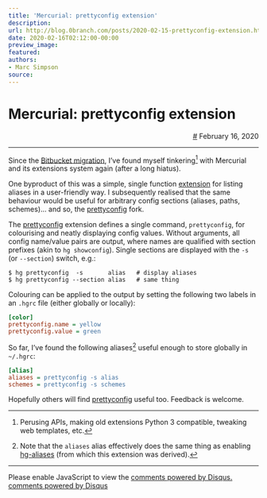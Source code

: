 ```yaml
---
title: 'Mercurial: prettyconfig extension'
description:
url: http://blog.0branch.com/posts/2020-02-15-prettyconfig-extension.html
date: 2020-02-16T02:12:00-00:00
preview_image:
featured:
authors:
- Marc Simpson
source:
---
```


<div>
  <div class="span-22">
    <div class="span-12"><h1>Mercurial: prettyconfig extension</h1></div>
    <div style="text-align: right" class="span-10 last">
      <a href="https://blog.0branch.com/index.html">#</a> February 16, 2020
    </div>
  </div>
  <hr/>
  <div>
    <p>Since the <a href="https://blog.0branch.com/posts/2020-02-03-bitbucket-migration.html">Bitbucket migration</a>, I&rsquo;ve found myself tinkering<a href="https://blog.0branch.com/rss.xml#fn1" class="footnote-ref"><sup>1</sup></a> with Mercurial and its extensions system again (after a long hiatus).</p>
<p>One byproduct of this was a simple, single function <a href="http://hg.0branch.com/hg-aliases">extension</a> for listing aliases in a user-friendly way. I subsequently realised that the same behaviour would be useful for arbitrary config sections (aliases, paths, schemes)&hellip; and so, the <a href="http://hg.0branch.com/hg-prettyconfig">prettyconfig</a> fork.</p>
<p>The <a href="http://hg.0branch.com/hg-prettyconfig">prettyconfig</a> extension defines a single command, <code>prettyconfig</code>, for colourising and neatly displaying config values. Without arguments, all config name/value pairs are output, where names are qualified with section prefixes (akin to <code>hg showconfig</code>). Single sections are displayed with the <code>-s</code> (or <code>--section</code>) switch, e.g.:</p>
<pre><code>$ hg prettyconfig  -s       alias   # display aliases
$ hg prettyconfig --section alias   # same thing</code></pre>
<p>Colouring can be applied to the output by setting the following two labels in an <code>.hgrc</code> file (either globally or locally):</p>
<div class="sourceCode"><pre class="sourceCode ini"><code class="sourceCode ini"><a class="sourceLine" data-line-number="1"><span class="kw">[color]</span></a>
<a class="sourceLine" data-line-number="2"><span class="dt">prettyconfig.name </span><span class="ot">=</span><span class="st"> yellow</span></a>
<a class="sourceLine" data-line-number="3"><span class="dt">prettyconfig.value </span><span class="ot">=</span><span class="st"> green</span></a></code></pre></div>
<p>So far, I&rsquo;ve found the following aliases<a href="https://blog.0branch.com/rss.xml#fn2" class="footnote-ref"><sup>2</sup></a> useful enough to store globally in <code>~/.hgrc</code>:</p>
<div class="sourceCode"><pre class="sourceCode ini"><code class="sourceCode ini"><a class="sourceLine" data-line-number="1"><span class="kw">[alias]</span></a>
<a class="sourceLine" data-line-number="2"><span class="dt">aliases </span><span class="ot">=</span><span class="st"> prettyconfig -s alias</span></a>
<a class="sourceLine" data-line-number="3"><span class="dt">schemes </span><span class="ot">=</span><span class="st"> prettyconfig -s schemes</span></a></code></pre></div>
<p>Hopefully others will find <a href="http://hg.0branch.com/hg-prettyconfig">prettyconfig</a> useful too. Feedback is welcome.</p>
<section class="footnotes">
<hr/>
<ol>
<li><p>Perusing APIs, making old extensions Python 3 compatible, tweaking web templates, etc.<a href="https://blog.0branch.com/rss.xml#fnref1" class="footnote-back">&#8617;</a></p></li>
<li><p>Note that the <code>aliases</code> alias effectively does the same thing as enabling <a href="http://hg.0branch.com/hg-aliases">hg-aliases</a> (from which this extension was derived).<a href="https://blog.0branch.com/rss.xml#fnref2" class="footnote-back">&#8617;</a></p></li>
</ol>
</section>
  </div>
</div>

<hr/>

<div></div>

<noscript>Please enable JavaScript to view the <a href="http://disqus.com/?ref_noscript">comments powered by Disqus.</a></noscript>
<a href="http://disqus.com" class="dsq-brlink">comments powered by <span class="logo-disqus">Disqus</span></a>

